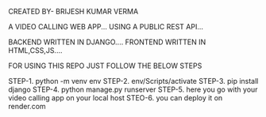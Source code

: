 CREATED BY- BRIJESH KUMAR VERMA

A VIDEO CALLING WEB APP...
USING A PUBLIC REST API...

BACKEND WRITTEN IN DJANGO....
FRONTEND WRITTEN IN HTML,CSS,JS....

FOR USING THIS REPO JUST FOLLOW THE BELOW STEPS

STEP-1.  python -m venv env
STEP-2.  env/Scripts/activate
STEP-3.  pip install django
STEP-4.  python manage.py runserver
STEP-5.  here you go with your video calling app on your local host
STEO-6.  you can deploy it on render.com
